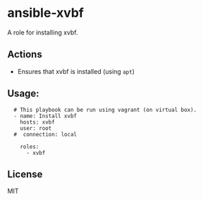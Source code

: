 # ansible-xvbf

A role for installing xvbf.


## Actions

- Ensures that xvbf is installed (using `apt`)


## Usage:
```
  # This playbook can be run using vagrant (on virtual box). 
  - name: Install xvbf
    hosts: xvbf
    user: root
  #  connection: local
    
    roles:
      - xvbf
```

## License

MIT
